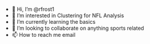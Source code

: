 - 👋 Hi, I’m @rfrost1
- 👀 I’m interested in Clustering for NFL Analysis  
- 🌱 I’m currently learning the basics
- 💞️ I’m looking to collaborate on anything sports related
- 📫 How to reach me email

<!---
rfrost1/rfrost1 is a ✨ special ✨ repository because its `README.md` (this file) appears on your GitHub profile.
You can click the Preview link to take a look at your changes.
--->

